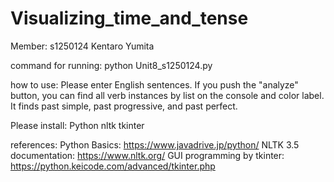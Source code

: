 # Visualizing_time_and_tense

Member:
s1250124 Kentaro Yumita

command for running:
python Unit8_s1250124.py

how to use:
Please enter English sentences.
If you push the "analyze" button, you can find all verb instances by list on the console and color label.
It finds past simple, past progressive, and past perfect.

Please install:
Python
nltk
tkinter

references:
Python Basics: https://www.javadrive.jp/python/
NLTK 3.5 documentation: https://www.nltk.org/
GUI programming by tkinter: https://python.keicode.com/advanced/tkinter.php

